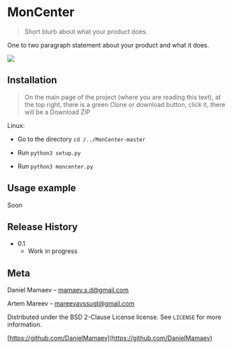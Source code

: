# MonCenter
> Short blurb about what your product does.

One to two paragraph statement about your product and what it does.

![](header.png)

## Installation

> On the main page of the project (where you are reading this text), at the top right, there is a green Clone or download button, click it, there will be a Download ZIP

Linux:

* Go to the directory `cd /../MonCenter-master`

* Run ``python3 setup.py``
* Run ``python3 moncenter.py``


## Usage example

Soon

## Release History

* 0.1
    * Work in progress

## Meta

Daniel Mamaev – mamaev.s.d@gmail.com

Artem Mareev – mareevavssugt@gmail.com

Distributed under the BSD 2-Clause License license. See ``LICENSE`` for more information.

[https://github.com/DanielMamaev](https://github.com/DanielMamaev)
